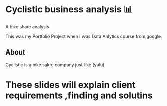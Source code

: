 # Cyclistic business analysis 📊
A bike share analysis

This was my Portfolio Project when i was Data Anlytics course from google.

## About
Cyclistic is a bike sakre company just like (yulu) 

# These slides will explain client requirements ,finding and solutins
